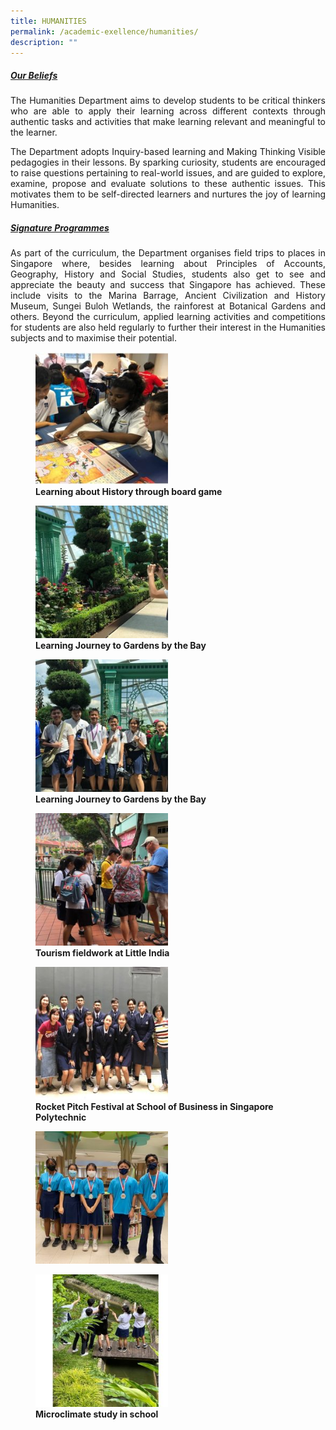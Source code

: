 ```yaml
---
title: HUMANITIES
permalink: /academic-exellence/humanities/
description: ""
---
```


##### <strong><span style="text-decoration: underline;">Our Beliefs</span></strong>

<p style="text-align: justify;"> The Humanities Department aims to develop students to be critical thinkers who are able to apply their learning across different contexts through authentic tasks and activities that make learning relevant and meaningful to the learner. </p>

<p style="text-align: justify;"> The Department adopts Inquiry-based learning and Making Thinking Visible pedagogies in their lessons. By sparking curiosity, students are encouraged to raise questions pertaining to real-world issues, and are guided to explore, examine, propose and evaluate solutions to these authentic issues. This motivates them to be self-directed learners and nurtures the joy of learning Humanities. </p>

##### <strong><span style="text-decoration: underline;">Signature Programmes</span></strong>

<p style="text-align: justify;"> As part of the curriculum, the Department organises field trips to places in Singapore where, besides learning about Principles of Accounts, Geography, History and Social Studies, students also get to see and appreciate the beauty and success that Singapore has achieved. These include visits to the Marina Barrage, Ancient Civilization and History Museum, Sungei Buloh Wetlands, the rainforest at Botanical Gardens and others. Beyond the curriculum, applied learning activities and competitions for students are also held regularly to further their interest in the Humanities subjects and to maximise their potential. </p>

<figure>
	<a href="/images/Slide1-250x250.jpg" target = "_blank"> <img src="/images/Slide1-250x250.jpg" 
     style="width:50%"></a>
<figcaption> 
	<strong>  Learning about History through board game </strong> 
	</figcaption>
</figure>

<figure>
	<a href="/images/Slide2-250x250.jpg" target = "_blank"> <img src="/images/Slide2-250x250.jpg" 
     style="width:50%"></a>
<figcaption> 
	<strong>  Learning Journey to Gardens by the Bay 
	</strong> 
	</figcaption>
</figure>

<figure>
	<a href="/images/Slide3-250x250.jpg" target = "_blank"> <img src="/images/Slide3-250x250.jpg" 
     style="width:50%"></a>
<figcaption> 
	<strong>  Learning Journey to Gardens by the Bay 
	</strong> 
	</figcaption>
</figure>

<figure>
	<a href="/images/Slide4-250x250.jpg" target = "_blank"> <img src="/images/Slide4-250x250.jpg" 
     style="width:50%"></a>
<figcaption> 
	<strong>  Tourism fieldwork at Little India
	</strong> 
	</figcaption>
</figure>

<figure>
	<a href="/images/Slide5-250x250.jpg" target = "_blank"> <img src="/images/Slide5-250x250.jpg" 
     style="width:50%"></a>
<figcaption> 
	<strong>  Rocket Pitch Festival at School of Business in Singapore Polytechnic
	</strong> 
	</figcaption>
</figure>

<figure>
	<a href="/images/Slide6-250x250.jpg" target = "_blank"> <img src="/images/Slide6-250x250.jpg" 
     style="width:50%"></a>
<figcaption> 
	<strong>  </strong> 
	</figcaption>
</figure>

<figure>
	<a href="/images/Slide7-250x250.jpg" target = "_blank"> <img src="/images/Slide7-250x250.jpg" 
     style="width:50%"></a>
<figcaption> 
	<strong> Microclimate study in school </strong> 
	</figcaption>
</figure>



